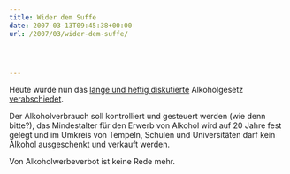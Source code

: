 ```yaml
---
title: Wider dem Suffe
date: 2007-03-13T09:45:38+00:00
url: /2007/03/wider-dem-suffe/




---
```

Heute wurde nun das [lange und heftig diskutierte][1] Alkoholgesetz [verabschiedet][2].

Der Alkoholverbrauch soll kontrolliert und gesteuert werden (wie denn bitte?), das Mindestalter für den Erwerb von Alkohol wird auf 20 Jahre fest gelegt und im Umkreis von Tempeln, Schulen und Universitäten darf kein Alkohol ausgeschenkt und verkauft werden.

Von Alkoholwerbeverbot ist keine Rede mehr.

 [1]: http://die.schreibbloga.de/weblog/996/experiment-demokratie
 [2]: http://www.nationmultimedia.com/breakingnews/read.php?newsid=30029191
